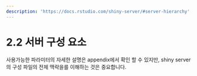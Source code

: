 ```yaml
---
description: 'https://docs.rstudio.com/shiny-server/#server-hierarchy'
---
```


# 2.2 서버 구성 요소

사용가능한 파라미터의 자세한 설명은 appendix에서 확인 할 수 있지만, shiny server의 구성 파일의 전체 맥락을를 이해하는 것은 중요합니다. 



